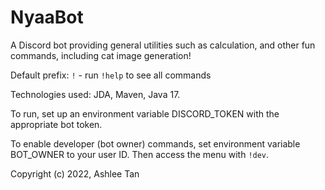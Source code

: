 # NyaaBot
A Discord bot providing general utilities such as calculation, and other fun
commands, including cat image generation!

Default prefix: ```!``` - run ```!help``` to see all commands

Technologies used: JDA, Maven, Java 17.

To run, set up an environment variable DISCORD_TOKEN with the appropriate
bot token.

To enable developer (bot owner) commands, set environment variable BOT_OWNER
to your user ID. Then access the menu with ```!dev```.

Copyright (c) 2022, Ashlee Tan
